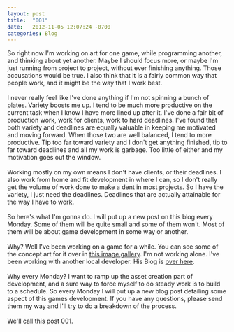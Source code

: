 ```yaml
---
layout: post
title:  "001"
date:   2012-11-05 12:07:24 -0700
categories: Blog
---
```


So right now I'm working on art for one game, while programming another, and thinking about yet another. Maybe I should focus more, or maybe I'm just running from project to project, without ever finishing anything. Those accusations would be true. I also think that it is a fairly common way that people work, and it might be the way that I work best.<br /><br />I never really feel like I've done anything if I'm not spinning a bunch of plates. Variety boosts me up. I tend to be much more productive on the current task when I know I have more lined up after it. I've done a fair bit of production work, work for clients, work to hard deadlines. I've found that both variety and deadlines are equally valuable in keeping me motivated and moving forward. When those two are well balanced, I tend to more productive. Tip too far toward variety and I don't get anything finished, tip to far toward deadlines and all my work is garbage. Too little of either and my motivation goes out the window.<br /><br />Working mostly on my own means I don't have clients, or their deadlines. I also work from home and fit development in where I can, so I don't really get the volume of work done to make a dent in most projects. So I have the variety, I just need the deadlines. Deadlines that are actually attainable for the way I have to work. <br /><br />So here's what I'm gonna do. I will put up a new post on this blog every Monday. Some of them will be quite small and some of them won't. Most of them will be about game development in some way or another.<br /><br />Why? Well I've been working on a game for a while. You can see some of the concept art for it over in <a href="../untitled-project-design-gallery.html">this image gallery</a>. I'm not working alone. I've been working with another local developer. His Blog is <a href="http://krankyboygames.blogspot.ca/" target="_blank">over here</a>.<br /><br />Why every Monday? I want to ramp up the asset creation part of development, and a sure way to force myself to do steady work is to build to a schedule. So every Monday I will put up a new blog post detailing some aspect of this games development. If you have any questions, please send them my way and I'll try to do a breakdown of the process. <br /><br />We'll call this post 001.
